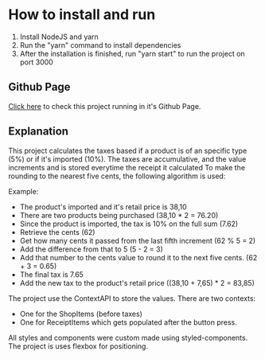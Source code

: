 # How to install and run

1. Install NodeJS and yarn
1. Run the "yarn" command to install dependencies
1. After the installation is finished, run "yarn start" to run the project on port 3000

## Github Page

[Click here](https://christian-hess-94.github.io/sales_taxes/) to check this project running in it's Github Page.

## Explanation

This project calculates the taxes based if a product is of an specific type (5%) or if it's imported (10%).
The taxes are accumulative, and the value increments and is stored everytime the receipt it calculated
To make the rounding to the nearest five cents, the following algorithm is used:

Example:

- The product's imported and it's retail price is 38,10
- There are two products being purchased (38,10 \* 2 = 76.20)
- Since the product is imported, the tax is 10% on the full sum (7.62)
- Retrieve the cents (62)
- Get how many cents it passed from the last fifth increment (62 % 5 = 2)
- Add the difference from that to 5 (5 - 2 = 3)
- Add that number to the cents value to round it to the next five cents. (62 + 3 = 0.65)
- The final tax is 7.65
- Add the new tax to the product's retail price ((38,10 + 7,65) \* 2 = 83,85)

The project use the ContextAPI to store the values.
There are two contexts:

- One for the ShopItems (before taxes)
- One for ReceiptItems which gets populated after the button press.

All styles and components were custom made using styled-components. The project is uses flexbox for positioning.
